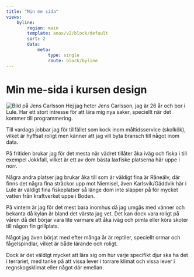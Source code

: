 ```yaml
---
title: "Min me sida"
views:
    byline:
        region: main
        template: anax/v2/block/default
        sort: 2
        data:
            meta:
                type: single
                route: block/byline
---
```

Min me-sida i kursen design
=========================
<img src="img/me.jpg" class="me" alt="Bild på Jens Carlsson">
Hej jag heter Jens Carlsson, jag är 26 år och bor i Lule. Har ett stort intresse för att lära mig nya saker, speciellt när det kommer till programmering.

Till vardags jobbar jag för tillfället som kock inom måltidsservice (skolkök), vilket är hyffsat roligt men känner att jag vill byta bransch till något inom data.

På fritiden brukar jag för det mesta när vädret tillåter åka iväg och fiska i till exempel Jokkfall, vilket är ett av dom bästa laxfiske platserna här uppe i norr.

Några andra platser jag brukar åka till som är väldigt fina är Råneälv, där finns det några fina sträckor upp mot Niemisel, även Karlsvik/Gäddvik här i Lule är väldigt fina fiskeplatser så länge dom inte släpper på för mycket vatten från kraftverket uppe i Boden.

På vintern är jag för det mest bara inomhus då jag umgås med vänner och bekanta då kylan är bland det värsta jag vet. Det kan dock vara roligt på våren då det börjar vara lite varmare att åka iväg och pimla eller köra skoter till någon fin grillplats.

Något jag även börjat med efter många år är reptiler, speciellt ormar och fågelspindlar, vilket är både lärande och roligt.

Dock är det väldigt mycket att lära sig om hur varje specifikt djur ska ha det i terrariet, med tanke på att vissa lever i torrare klimat och vissa lever i regnskogsklimat eller något där emellan.
